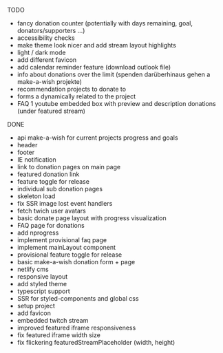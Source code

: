 TODO

- fancy donation counter (potentially with days remaining, goal, donators/supporters ...)
- accessibility checks
- make theme look nicer and add stream layout highlights
- light / dark mode
- add different favicon
- add calendar reminder feature (download outlook file)
- info about donations over the limit (spenden darüberhinaus gehen a make-a-wish projekte)
- recommendation projects to donate to
- forms a dynamically related to the project
- FAQ 1 youtube embedded box with preview and description donations (under featured stream)

DONE

- api make-a-wish for current projects progress and goals
- header
- footer
- IE notification
- link to donation pages on main page
- featured donation link
- feature toggle for release
- individual sub donation pages
- skeleton load
- fix SSR image lost event handlers
- fetch twich user avatars
- basic donate page layout with progress visualization
- FAQ page for donations
- add nprogress
- implement provisional faq page
- implement mainLayout component
- provisional feature toggle for release
- basic make-a-wish donation form + page
- netlify cms
- responsive layout
- add styled theme
- typescript support
- SSR for styled-components and global css
- setup project
- add favicon
- embedded twitch stream
- improved featured iframe responsiveness
- fix featured iframe width size
- fix flickering featuredStreamPlaceholder (width, height)
